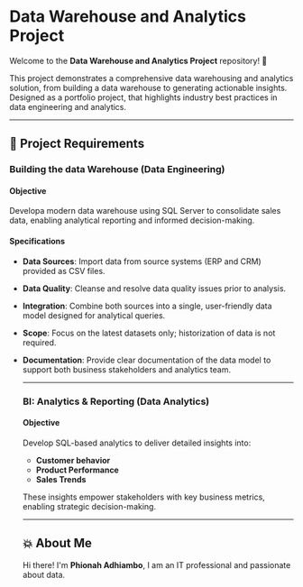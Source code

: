 # Data Warehouse and Analytics Project

Welcome to the **Data Warehouse and Analytics Project** repository! 🚀

This project demonstrates a comprehensive data warehousing and analytics solution, from building a data warehouse to generating actionable insights. Designed as a portfolio project, that highlights industry best practices in data engineering and analytics.

---

## 🚀 Project Requirements

### Building the data Warehouse (Data Engineering)

#### Objective
Developa modern data warehouse using SQL Server to consolidate sales data, enabling analytical reporting and informed decision-making.

#### Specifications
- **Data Sources**: Import data from source systems (ERP and CRM) provided as CSV files.
- **Data Quality**: Cleanse and resolve data quality issues prior to analysis.
- **Integration**: Combine both sources into a single, user-friendly data model designed for analytical queries.
- **Scope**: Focus on the latest datasets only; historization of data is not required.
- **Documentation**: Provide clear documentation of the data model to support both business stakeholders and analytics team.

  ---

  ### BI: Analytics & Reporting (Data Analytics)

  #### Objective
  Develop SQL-based analytics to deliver detailed insights into:
  - **Customer behavior**
  - **Product Performance**
  - **Sales Trends**
 
  These insights empower stakeholders with key business metrics, enabling strategic decision-making.

  ---

  ## 💥 About Me

  Hi there! I'm **Phionah Adhiambo**, I am an IT professional and passionate about data.
    
